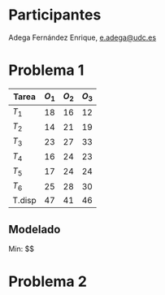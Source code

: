 # Participantes
Adega Fernández Enrique, e.adega@udc.es
# Problema 1
| Tarea  | $O_1$ | $O_{2}$ | $O_{3}$ |
| ------ | ----- | ------- | ------- |
| $T_1$  | 18    | 16      | 12      |
| $T_2$  | 14    | 21      | 19      |
| $T_3$  | 23    | 27      | 33      |
| $T_4$  | 16    | 24      | 23      |
| $T_5$  | 17    | 24      | 24      |
| $T_6$  | 25    | 28      | 30      |
| T.disp | 47      | 41        | 46        |
## Modelado
Min: $$
# Problema 2

